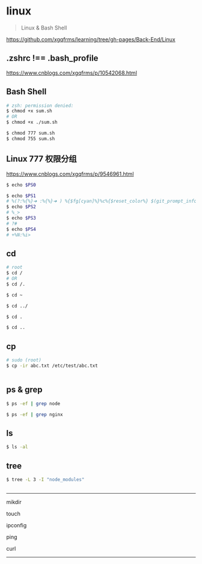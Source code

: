# linux

> Linux & Bash Shell

https://github.com/xgqfrms/learning/tree/gh-pages/Back-End/Linux

## .zshrc !== .bash_profile

https://www.cnblogs.com/xgqfrms/p/10542068.html


## Bash Shell

```sh
# zsh: permission denied:
$ chmod +x sum.sh
# OR
$ chmod +x ./sum.sh

$ chmod 777 sum.sh
$ chmod 755 sum.sh

```

## Linux 777 权限分组

https://www.cnblogs.com/xgqfrms/p/9546961.html

```sh
$ echo $PS0

$ echo $PS1 
# %(?:%{%}➜ :%{%}➜ ) %{$fg[cyan]%}%c%{$reset_color%} $(git_prompt_info)
$ echo $PS2
# %_> 
$ echo $PS3
# ?# 
$ echo $PS4
# +%N:%i> 

```
## cd

```sh
# root
$ cd /
# OR
$ cd /.

$ cd ~

$ cd ../

$ cd .

$ cd ..

```

## cp

```sh
# sudo (root)
$ cp -ir abc.txt /etc/test/abc.txt



```


## ps & grep

```sh
$ ps -ef | grep node

$ ps -ef | grep nginx


```

## ls

```sh
$ ls -al


```

## tree

```sh
$ tree -L 3 -I "node_modules"



```

***

mikdir

touch



ipconfig

ping

curl











***


